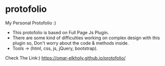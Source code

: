 # protofolio
My Personal Protofolio :)

- This protofolio is based on Full Page Js Plugin.
- There are some kind of difficulties working on complex design with this plugin so, Don't worry about the code & methods inside.
- Tools -> (html, css, js, jQuery, bootstrap).

Check The Link:) https://omar-elkholy.github.io/protofolio/
